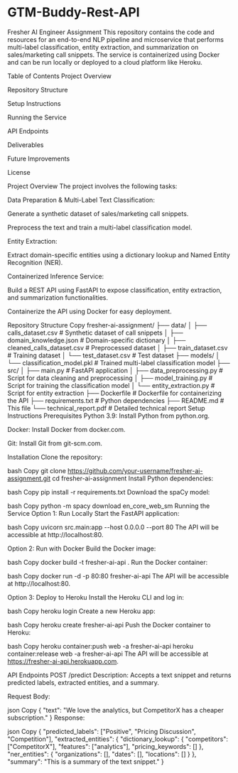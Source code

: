 # GTM-Buddy-Rest-API
Fresher AI Engineer Assignment
This repository contains the code and resources for an end-to-end NLP pipeline and microservice that performs multi-label classification, entity extraction, and summarization on sales/marketing call snippets. The service is containerized using Docker and can be run locally or deployed to a cloud platform like Heroku.

Table of Contents
Project Overview

Repository Structure

Setup Instructions

Running the Service

API Endpoints

Deliverables

Future Improvements

License

Project Overview
The project involves the following tasks:

Data Preparation & Multi-Label Text Classification:

Generate a synthetic dataset of sales/marketing call snippets.

Preprocess the text and train a multi-label classification model.

Entity Extraction:

Extract domain-specific entities using a dictionary lookup and Named Entity Recognition (NER).

Containerized Inference Service:

Build a REST API using FastAPI to expose classification, entity extraction, and summarization functionalities.

Containerize the API using Docker for easy deployment.

Repository Structure
Copy
fresher-ai-assignment/
├── data/
│   ├── calls_dataset.csv                # Synthetic dataset of call snippets
│   ├── domain_knowledge.json            # Domain-specific dictionary
│   ├── cleaned_calls_dataset.csv        # Preprocessed dataset
│   ├── train_dataset.csv                # Training dataset
│   └── test_dataset.csv                 # Test dataset
├── models/
│   └── classification_model.pkl         # Trained multi-label classification model
├── src/
│   ├── main.py                          # FastAPI application
│   ├── data_preprocessing.py            # Script for data cleaning and preprocessing
│   ├── model_training.py                # Script for training the classification model
│   └── entity_extraction.py             # Script for entity extraction
├── Dockerfile                           # Dockerfile for containerizing the API
├── requirements.txt                     # Python dependencies
├── README.md                            # This file
└── technical_report.pdf                 # Detailed technical report
Setup Instructions
Prerequisites
Python 3.9: Install Python from python.org.

Docker: Install Docker from docker.com.

Git: Install Git from git-scm.com.

Installation
Clone the repository:

bash
Copy
git clone https://github.com/your-username/fresher-ai-assignment.git
cd fresher-ai-assignment
Install Python dependencies:

bash
Copy
pip install -r requirements.txt
Download the spaCy model:

bash
Copy
python -m spacy download en_core_web_sm
Running the Service
Option 1: Run Locally
Start the FastAPI application:

bash
Copy
uvicorn src.main:app --host 0.0.0.0 --port 80
The API will be accessible at http://localhost:80.

Option 2: Run with Docker
Build the Docker image:

bash
Copy
docker build -t fresher-ai-api .
Run the Docker container:

bash
Copy
docker run -d -p 80:80 fresher-ai-api
The API will be accessible at http://localhost:80.

Option 3: Deploy to Heroku
Install the Heroku CLI and log in:

bash
Copy
heroku login
Create a new Heroku app:

bash
Copy
heroku create fresher-ai-api
Push the Docker container to Heroku:

bash
Copy
heroku container:push web -a fresher-ai-api
heroku container:release web -a fresher-ai-api
The API will be accessible at https://fresher-ai-api.herokuapp.com.

API Endpoints
POST /predict
Description: Accepts a text snippet and returns predicted labels, extracted entities, and a summary.

Request Body:

json
Copy
{
  "text": "We love the analytics, but CompetitorX has a cheaper subscription."
}
Response:

json
Copy
{
  "predicted_labels": ["Positive", "Pricing Discussion", "Competition"],
  "extracted_entities": {
    "dictionary_lookup": {
      "competitors": ["CompetitorX"],
      "features": ["analytics"],
      "pricing_keywords": []
    },
    "ner_entities": {
      "organizations": [],
      "dates": [],
      "locations": []
    }
  },
  "summary": "This is a summary of the text snippet."
}
